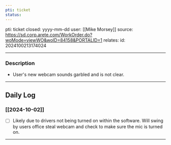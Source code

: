 ```yaml
---
pti: ticket
status:
---
```

pti: ticket 
closed: yyyy-mm-dd
user: [[Mike Morsey]]
source: https://sd.corp.arete.com/WorkOrder.do?woMode=viewWO&woID=84158&PORTALID=1 
relates: 
id: 2024100213174024

---
### Description
- User's new webcam sounds garbled and is not clear.
---
## Daily Log
### [[2024-10-02]]
- [ ] Likely due to drivers not being turned on within the software. Will swing by users office steal webcam and check to make sure the mic is turned on.
---





